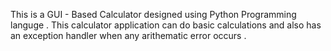 This is a GUI - Based Calculator designed using Python Programming languge .
This calculator application can do basic calculations and also has an exception handler when any arithematic error occurs .
